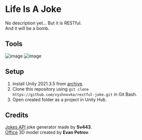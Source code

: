 # Life Is A Joke

No description yet... But it is RESTful.    
And it will be a bomb.

## Tools

![image](https://img.shields.io/badge/Unity-100000?style=for-the-badge&logo=unity&logoColor=white) 
![image](https://img.shields.io/badge/C%23-239120?style=for-the-badge&logo=c-sharp&logoColor=white) 

## Setup

1. Install Unity 2021.3.5 from [archive](https://unity3d.com/get-unity/download/archive).    
2. Clone this repository using `git clone https://github.com/vyshnovka/restful-joke.git` in Git Bash.    
4. Open created folder as a project in Unity Hub.    

## Credits

[Jokes API](https://v2.jokeapi.dev/) joke generator made by **Sv443**.    
[Office](https://sketchfab.com/3d-models/office-assets-16c1a779bb0a4055a26367741d39e059) 3D model created by **Evan Petrov**.
